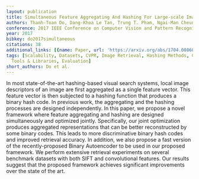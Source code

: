 ```yaml
---
layout: publication
title: Simultaneous Feature Aggregating And Hashing For Large-scale Image Search
authors: Thanh-Toan Do, Dang-Khoa Le Tan, Trung T. Pham, Ngai-Man Cheung
conference: 2017 IEEE Conference on Computer Vision and Pattern Recognition (CVPR)
year: 2017
bibkey: do2017simultaneous
citations: 38
additional_links: [{name: Paper, url: 'https://arxiv.org/abs/1704.00860'}]
tags: [Scalability, Datasets, CVPR, Image Retrieval, Hashing Methods, Compact Codes,
  Tools & Libraries, Evaluation]
short_authors: Do et al.
---
```

In most state-of-the-art hashing-based visual search systems, local image
descriptors of an image are first aggregated as a single feature vector. This
feature vector is then subjected to a hashing function that produces a binary
hash code. In previous work, the aggregating and the hashing processes are
designed independently. In this paper, we propose a novel framework where
feature aggregating and hashing are designed simultaneously and optimized
jointly. Specifically, our joint optimization produces aggregated
representations that can be better reconstructed by some binary codes. This
leads to more discriminative binary hash codes and improved retrieval accuracy.
In addition, we also propose a fast version of the recently-proposed Binary
Autoencoder to be used in our proposed framework. We perform extensive
retrieval experiments on several benchmark datasets with both SIFT and
convolutional features. Our results suggest that the proposed framework
achieves significant improvements over the state of the art.